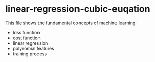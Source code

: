 # linear-regression-cubic-euqation

[This file](https://github.com/johnson70630/linear-regression-cubic-euqation/blob/main/linear_regression_cubic_equation.ipynb) shows the fundamental concepts of 
machine learning:
  - loss function
  - cost function
  - linear regression
  - polynomial features
  - training process
